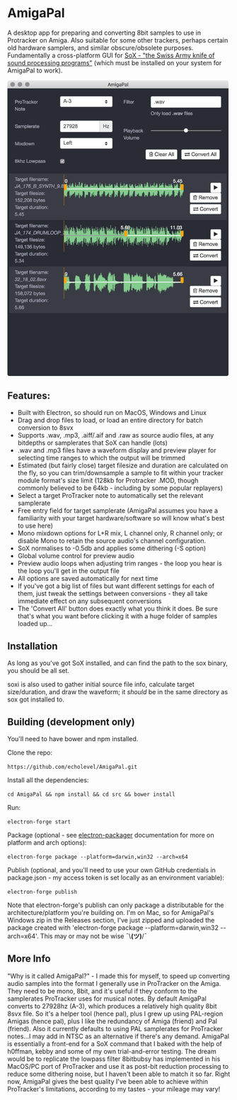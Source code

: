 # AmigaPal

A desktop app for preparing and converting 8bit samples to use in Protracker on Amiga. Also suitable for some other trackers, perhaps certain old hardware
samplers, and similar obscure/obsolete purposes. Fundamentally a cross-platform GUI for [SoX - "the Swiss Army knife of sound processing programs"](http://sox.sourceforge.net/)
(which must be installed on your system for AmigaPal to work).

<img src="./screenshot.png" width="500">


Features:
---------

* Built with Electron, so should run on MacOS, Windows and Linux
* Drag and drop files to load, or load an entire directory for batch conversion to 8svx
* Supports .wav, .mp3, .aiff/.aif and .raw as source audio files, at any bitdepths or samplerates that SoX can handle (lots)
* .wav and .mp3 files have a waveform display and preview player for selecting time ranges to which the output will be trimmed
* Estimated (but fairly close) target filesize and duration are calculated on the fly, so you can trim/downsample a sample to fit within your tracker module format's size limit (128kb for Protracker .MOD, though commonly believed to be 64kb - including by some popular replayers)
* Select a target ProTracker note to automatically set the relevant samplerate
* Free entry field for target samplerate (AmigaPal assumes you have a familiarity with your target hardware/software so will know what's best to use here)
* Mono mixdown options for L+R mix, L channel only, R channel only; or disable Mono to retain the source audio's channel configuration.
* SoX normalises to -0.5db and applies some dithering (-S option)
* Global volume control for preview audio
* Preview audio loops when adjusting trim ranges - the loop you hear is the loop you'll get in the output file
* All options are saved automatically for next time
* If you've got a big list of files but want different settings for each of them, just tweak the settings between conversions - they all take immediate effect on any subsequent conversions
* The 'Convert All' button does exactly what you think it does. Be sure that's what you want before clicking it with a huge folder of samples loaded up...


Installation
------------

As long as you've got SoX installed, and can find the path to the sox binary, you should be all set.

soxi is also used to gather initial source file info, calculate target size/duration, and draw the waveform; it *should* be in the same directory as sox got installed to.


Building (development only)
---------------------------

You'll need to have bower and npm installed.

Clone the repo:

`
https://github.com/echolevel/AmigaPal.git
`

Install all the dependencies:

`
cd AmigaPal && npm install && cd src && bower install
`

Run:

`
electron-forge start
`

Package (optional - see [electron-packager](https://github.com/electron-userland/electron-packager) documentation for more on platform and arch options):

`
electron-forge package --platform=darwin,win32 --arch=x64
`

Publish (optional, and you'll need to use your own GitHub credentials in package.json - my access token is set locally as an environment variable):

`
electron-forge publish
`

Note that electron-forge's publish can only package a distributable for the architecture/platform you're building on. I'm on Mac, so for AmigaPal's Windows zip in the Releases section, I've just zipped and uploaded the package created with 'electron-forge package --platform=darwin,win32 --arch=x64'. This may or may not be wise ¯\\__(ツ)__/¯



More Info
---------

"Why is it called AmigaPal?" - I made this for myself, to speed up converting audio samples into the format
I generally use in ProTracker on the Amiga. They need to be mono, 8bit, and it's useful if they conform to the samplerates ProTracker uses for musical notes.
By default AmigaPal converts to 27928hz (A-3), which produces a relatively high quality 8bit 8svx file. So it's a helper tool (hence pal), plus I grew up
using PAL-region Amigas (hence pal), plus I like the redundancy of Amiga (friend) and Pal (friend). Also it currently defaults to using PAL samplerates for
ProTracker notes...I may add in NTSC as an alternative if there's any demand. AmigaPal is essentially a front-end for a SoX command that I baked with the help
of h0ffman, kebby and some of my own trial-and-error testing. The dream would be to replicate the lowpass filter 8bitbubsy has implemented in his MacOS/PC port
of ProTracker and use it as post-bit reduction processing to reduce some dithering noise, but I haven't been able to match it so far. Right now, AmigaPal gives the
best quality I've been able to achieve within ProTracker's limitations, according to my tastes - your mileage may vary!
